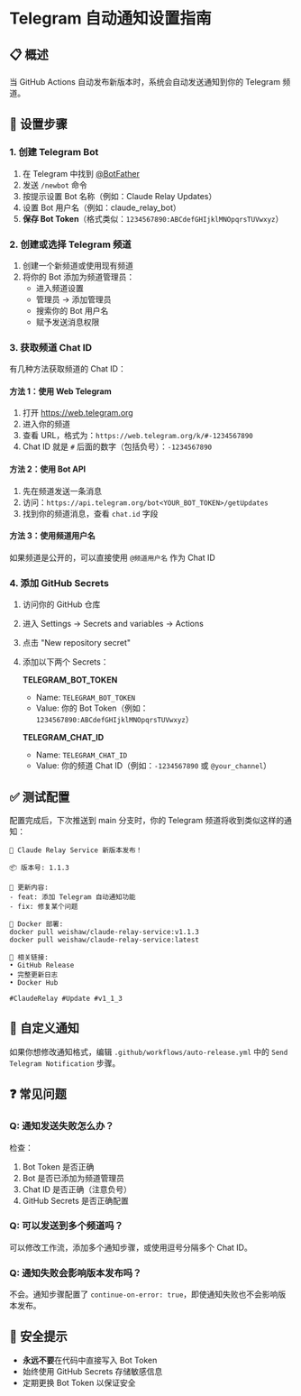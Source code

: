 # Telegram 自动通知设置指南

## 📋 概述

当 GitHub Actions 自动发布新版本时，系统会自动发送通知到你的 Telegram 频道。

## 🚀 设置步骤

### 1. 创建 Telegram Bot

1. 在 Telegram 中找到 [@BotFather](https://t.me/botfather)
2. 发送 `/newbot` 命令
3. 按提示设置 Bot 名称（例如：Claude Relay Updates）
4. 设置 Bot 用户名（例如：claude_relay_bot）
5. **保存 Bot Token**（格式类似：`1234567890:ABCdefGHIjklMNOpqrsTUVwxyz`）

### 2. 创建或选择 Telegram 频道

1. 创建一个新频道或使用现有频道
2. 将你的 Bot 添加为频道管理员：
   - 进入频道设置
   - 管理员 → 添加管理员
   - 搜索你的 Bot 用户名
   - 赋予发送消息权限

### 3. 获取频道 Chat ID

有几种方法获取频道的 Chat ID：

#### 方法 1：使用 Web Telegram

1. 打开 https://web.telegram.org
2. 进入你的频道
3. 查看 URL，格式为：`https://web.telegram.org/k/#-1234567890`
4. Chat ID 就是 `#` 后面的数字（包括负号）：`-1234567890`

#### 方法 2：使用 Bot API

1. 先在频道发送一条消息
2. 访问：`https://api.telegram.org/bot<YOUR_BOT_TOKEN>/getUpdates`
3. 找到你的频道消息，查看 `chat.id` 字段

#### 方法 3：使用频道用户名

如果频道是公开的，可以直接使用 `@频道用户名` 作为 Chat ID

### 4. 添加 GitHub Secrets

1. 访问你的 GitHub 仓库
2. 进入 Settings → Secrets and variables → Actions
3. 点击 "New repository secret"
4. 添加以下两个 Secrets：

   **TELEGRAM_BOT_TOKEN**
   - Name: `TELEGRAM_BOT_TOKEN`
   - Value: 你的 Bot Token（例如：`1234567890:ABCdefGHIjklMNOpqrsTUVwxyz`）

   **TELEGRAM_CHAT_ID**
   - Name: `TELEGRAM_CHAT_ID`
   - Value: 你的频道 Chat ID（例如：`-1234567890` 或 `@your_channel`）

## ✅ 测试配置

配置完成后，下次推送到 main 分支时，你的 Telegram 频道将收到类似这样的通知：

```
🚀 Claude Relay Service 新版本发布！

📦 版本号: 1.1.3

📝 更新内容:
- feat: 添加 Telegram 自动通知功能
- fix: 修复某个问题

🐳 Docker 部署:
docker pull weishaw/claude-relay-service:v1.1.3
docker pull weishaw/claude-relay-service:latest

🔗 相关链接:
• GitHub Release
• 完整更新日志
• Docker Hub

#ClaudeRelay #Update #v1_1_3
```

## 🔧 自定义通知

如果你想修改通知格式，编辑 `.github/workflows/auto-release.yml` 中的 `Send Telegram Notification` 步骤。

## ❓ 常见问题

### Q: 通知发送失败怎么办？

检查：

1. Bot Token 是否正确
2. Bot 是否已添加为频道管理员
3. Chat ID 是否正确（注意负号）
4. GitHub Secrets 是否正确配置

### Q: 可以发送到多个频道吗？

可以修改工作流，添加多个通知步骤，或使用逗号分隔多个 Chat ID。

### Q: 通知失败会影响版本发布吗？

不会。通知步骤配置了 `continue-on-error: true`，即使通知失败也不会影响版本发布。

## 🔐 安全提示

- **永远不要**在代码中直接写入 Bot Token
- 始终使用 GitHub Secrets 存储敏感信息
- 定期更换 Bot Token 以保证安全
